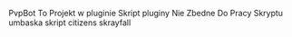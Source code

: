 PvpBot To Projekt w pluginie Skript 
pluginy Nie Zbedne Do Pracy Skryptu
umbaska
skript
citizens
skrayfall
